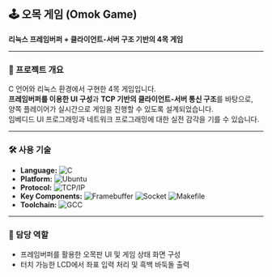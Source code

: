 ## 🕹️ 오목 게임 (Omok Game)

**리눅스 프레임버퍼 + 클라이언트-서버 구조 기반의 4목 게임**

---

### 📌 프로젝트 개요

C 언어와 리눅스 환경에서 구현한 4목 게임입니다.  
**프레임버퍼를 이용한 UI 구성**과 **TCP 기반의 클라이언트-서버 통신 구조**를 바탕으로,  
양쪽 플레이어가 실시간으로 게임을 진행할 수 있도록 설계되었습니다.  
임베디드 UI 프로그래밍과 네트워크 프로그래밍에 대한 실전 감각을 기를 수 있습니다.

---

### 🛠️ 사용 기술

- **Language:** ![C](https://img.shields.io/badge/C-A8B9CC?style=flat&logo=c&logoColor=white)  
- **Platform:** ![Ubuntu](https://img.shields.io/badge/Ubuntu-E95420?style=flat&logo=ubuntu&logoColor=white)  
- **Protocol:** ![TCP/IP](https://img.shields.io/badge/TCP/IP-green)  
- **Key Components:** ![Framebuffer](https://img.shields.io/badge/Framebuffer-blue) ![Socket](https://img.shields.io/badge/Socket-blue) ![Makefile](https://img.shields.io/badge/Makefile-blue)
- **Toolchain:** ![GCC](https://img.shields.io/badge/Compiler-GCC-blue)

---

### 👤 담당 역할

- 프레임버퍼를 활용한 오목판 UI 및 게임 상태 화면 구성  
- 터치 가능한 LCD에서 좌표 입력 처리 및 흑백 바둑돌 출력
